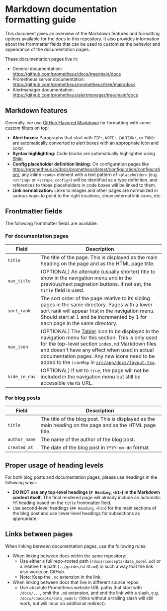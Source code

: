 # Markdown documentation formatting guide

This document gives an overview of the Markdown features and formatting options available for the docs in this repository. It also provides information about the frontmatter fields that can be used to customize the behavior and appearance of the documentation pages.

These documentation pages live in:

* General documentation: https://github.com/prometheus/docs/tree/main/docs
* Prometheus server documentation: https://github.com/prometheus/prometheus/tree/main/docs
* Alertmanager documentation: https://github.com/prometheus/alertmanager/tree/main/docs

## Markdown features

Generally, we use [GitHub Flavored Markdown](https://github.github.com/gfm/) for formatting with some custom filters on top:

* **Alert boxes:** Paragraphs that start with `TIP:`, `NOTE:`, `CAUTION:`, or `TODO:` are automatically converted to alert boxes with an appropriate icon and color.
* **Syntax highlighting:** Code blocks are automatically highlighted using [Shiki](https://shiki.matsu.io/).
* **Config placeholder definition linking:** On configuration pages like https://prometheus.io/docs/prometheus/latest/configuration/configuration/, any inline `<code>` element with a text pattern of `<placeholder>` (e.g. `<string>` or `<scrape_config>`) will be identified as a type definition, and references to those placeholders in code boxes will be linked to them.
* **Link normalization:** Links to images and other pages are normalized in various ways to point to the right locations, show external link icons, etc.

## Frontmatter fields

The following frontmatter fields are available:

### For documentation pages

| Field | Description |
|-------|-------------|
| `title` | The title of the page. This is displayed as the main heading on the page and as the HTML page title. |
| `nav_title` | (OPTIONAL) An alternate (usually shorter) title to show in the navigation menu and in the previous/next pagination buttons. If not set, the `title` field is used. |
| `sort_rank` | The sort order of the page relative to its sibling pages in the same directory. Pages with a lower sort rank will appear first in the navigation menu. Should start at 1 and be incremented by 1 for each page in the same directory. |
| `nav_icon` | (OPTIONAL) The [Tabler](https://tabler.io/icons) icon to be displayed in the navigation menu for this section. This is only used for the top-level section `index.md` Markdown files and doesn't have any effect when used in actual documentation pages. Any new icons need to be added to the `iconMap` in [`src/app/docs/layout.tsx`](src/app/docs/layout.tsx). |
| `hide_in_nav` | (OPTIONAL) If set to `true`, the page will not be included in the navigation menu but still be accessible via its URL. |

### For blog posts

| Field | Description |
|-------|-------------|
| `title` | The title of the blog post. This is displayed as the main heading on the page and as the HTML page title. |
| `author_name` | The name of the author of the blog post. |
| `created_at` | The date of the blog post in `YYYY-mm-dd` format. |

## Proper usage of heading levels

For both blog posts and documentation pages, please use headings in the following ways:

* **DO NOT use any top-level headings (`# Heading`, `<h1>`) in the Markdown content itself.** The final rendered page will already include an automatic H1 heading based on the `title` frontmatter field.
* Use second-level headings (`## Heading`, `<h2>`) for the main sections of the blog post and use lower-level headings for subsections as appropriate.

## Links between pages

When linking *between* documentation pages, use the following rules:

* When linking between docs within the same repository:
  * Use either a full repo-rooted path (`/docs/concepts/data_model.md`) or a relative file path (`../guides/utf8.md`) in such a way that the link also works on GitHub.
  * Note: Keep the `.md` extension in the link.
* When linking between docs that live in different source repos:
  * Use absolute Prometheus website URL paths that start with `/docs/...`, omit the `.md` extension, and end the link with a slash, e.g. `/docs/concepts/data_model/` (links without a trailing slash will still work, but will incur an additional redirect).
